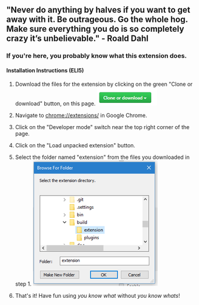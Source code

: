 ## "Never do anything by halves if you want to get away with it. Be outrageous. Go the whole hog. Make sure everything you do is so completely crazy it’s unbelievable." - Roald Dahl

### If you're here, you probably know what this extension does.


#### Installation Instructions (ELI5)
1. Download the files for the extension by clicking on the green "Clone or download" button, on this page. 
![Image 1](https://github.com/AdityaDamodaran/ItDoesWhatItShouldDo/raw/master/doc/screenshots/Cod.png)

2. Navigate to [chrome://extensions/](chrome://extensions/) in Google Chrome.
3. Click on the "Developer mode" switch near the top right corner of the page.

4. Click on the "Load unpacked extension" button.

5. Select the folder named "extension" from the files you downloaded in step 1.
![Image 4](https://github.com/AdityaDamodaran/ItDoesWhatItShouldDo/raw/master/doc/screenshots/Ext.png)

6. That's it! Have fun using *you know what* without *you know whats*!